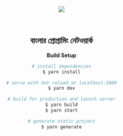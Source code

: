 <div align="center">
  <a href="https://techdiary.dev" target="_blank">
      <img align="center" src="https://user-images.githubusercontent.com/7611746/82744130-38b0fd80-9d96-11ea-8223-62d62a56566f.png"/>
    <br/>
    <br/>
    <br/>
    </a
</div>

## বাংলার প্রোগ্রামিং নেটওয়ার্ক 


**Build Setup**

```bash
# install dependencies
$ yarn install

# serve with hot reload at localhost:3000
$ yarn dev

# build for production and launch server
$ yarn build
$ yarn start

# generate static project
$ yarn generate
```

